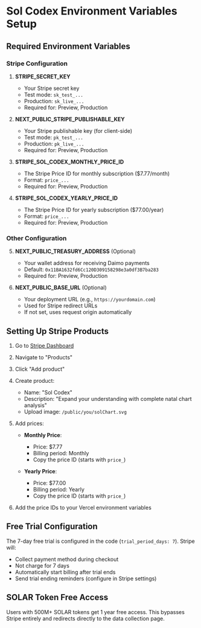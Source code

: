 # Sol Codex Environment Variables Setup

## Required Environment Variables

### Stripe Configuration

1. **STRIPE_SECRET_KEY**
   - Your Stripe secret key
   - Test mode: `sk_test_...`
   - Production: `sk_live_...`
   - Required for: Preview, Production

2. **NEXT_PUBLIC_STRIPE_PUBLISHABLE_KEY**
   - Your Stripe publishable key (for client-side)
   - Test mode: `pk_test_...`
   - Production: `pk_live_...`
   - Required for: Preview, Production

3. **STRIPE_SOL_CODEX_MONTHLY_PRICE_ID**
   - The Stripe Price ID for monthly subscription ($7.77/month)
   - Format: `price_...`
   - Required for: Preview, Production

4. **STRIPE_SOL_CODEX_YEARLY_PRICE_ID**
   - The Stripe Price ID for yearly subscription ($77.00/year)
   - Format: `price_...`
   - Required for: Preview, Production

### Other Configuration

5. **NEXT_PUBLIC_TREASURY_ADDRESS** (Optional)
   - Your wallet address for receiving Daimo payments
   - Default: `0x11BA1632fd6Cc120D309158298e3a0df3B7ba283`
   - Required for: Preview, Production

6. **NEXT_PUBLIC_BASE_URL** (Optional)
   - Your deployment URL (e.g., `https://yourdomain.com`)
   - Used for Stripe redirect URLs
   - If not set, uses request origin automatically

## Setting Up Stripe Products

1. Go to [Stripe Dashboard](https://dashboard.stripe.com)
2. Navigate to "Products"
3. Click "Add product"
4. Create product:
   - Name: "Sol Codex"
   - Description: "Expand your understanding with complete natal chart analysis"
   - Upload image: `/public/you/solChart.svg`

5. Add prices:
   - **Monthly Price**:
     - Price: $7.77
     - Billing period: Monthly
     - Copy the price ID (starts with `price_`)
   
   - **Yearly Price**:
     - Price: $77.00
     - Billing period: Yearly
     - Copy the price ID (starts with `price_`)

6. Add the price IDs to your Vercel environment variables

## Free Trial Configuration

The 7-day free trial is configured in the code (`trial_period_days: 7`). Stripe will:
- Collect payment method during checkout
- Not charge for 7 days
- Automatically start billing after trial ends
- Send trial ending reminders (configure in Stripe settings)

## SOLAR Token Free Access

Users with 500M+ SOLAR tokens get 1 year free access. This bypasses Stripe entirely and redirects directly to the data collection page.